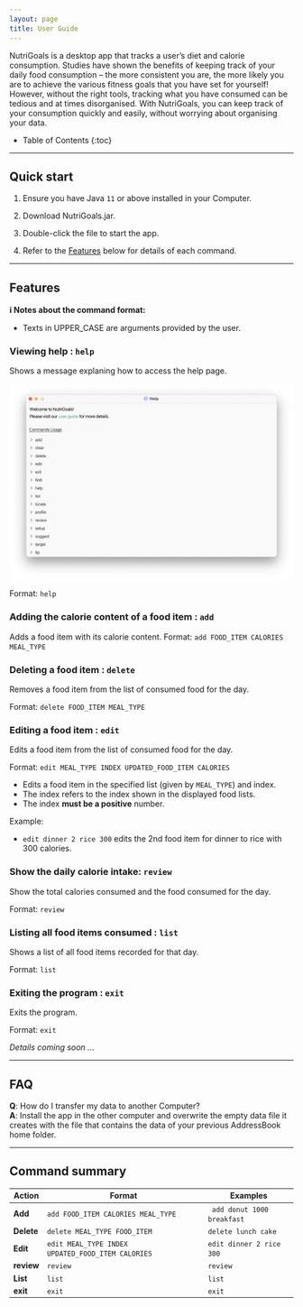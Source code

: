 ```yaml
---
layout: page
title: User Guide
---
```


NutriGoals is a desktop app that tracks a user’s diet and calorie consumption. Studies have shown the benefits of keeping track of your daily food consumption – the more consistent you are, the more likely you are to achieve the various fitness goals that you have set for yourself! However, without the right tools, tracking what you have consumed can be tedious and at times disorganised. With NutriGoals, you can keep track of your consumption quickly and easily, without worrying about organising your data.
* Table of Contents
{:toc}

--------------------------------------------------------------------------------------------------------------------

## Quick start

1. Ensure you have Java `11` or above installed in your Computer.

2. Download NutriGoals.jar.

3. Double-click the file to start the app.

4. Refer to the [Features](#features) below for details of each command.

--------------------------------------------------------------------------------------------------------------------

## Features

<div markdown="block" class="alert alert-info">

**:information_source: Notes about the command format:**<br>

* Texts in UPPER_CASE are arguments provided by the user.

</div>

### Viewing help : `help`

Shows a message explaning how to access the help page.

![help message](images/helpMessage.png)

Format: `help`


### Adding the calorie content of a food item : `add`

Adds a food item with its calorie content.
Format: `add FOOD_ITEM CALORIES MEAL_TYPE`

### Deleting a food item : `delete`

Removes a food item from the list of consumed food for the day.

Format: `delete FOOD_ITEM MEAL_TYPE`

### Editing a food item : `edit`

Edits a food item from the list of consumed food for the day.

Format: `edit MEAL_TYPE INDEX UPDATED_FOOD_ITEM CALORIES`

* Edits a food item in the specified list (given by `MEAL_TYPE`) and index.
* The index refers to the index shown in the displayed food lists.
* The index **must be a positive** number.

Example:

* `edit dinner 2 rice 300` edits the 2nd food item for dinner to rice with 300 calories. 

### Show the daily calorie intake: `review`

Show the total calories consumed and the food consumed for the day.

Format: `review`

### Listing all food items consumed : `list`

Shows a list of all food items recorded for that day.

Format: `list`

### Exiting the program : `exit`

Exits the program.

Format: `exit`


_Details coming soon ..._

--------------------------------------------------------------------------------------------------------------------

## FAQ

**Q**: How do I transfer my data to another Computer?<br>
**A**: Install the app in the other computer and overwrite the empty data file it creates with the file that contains the data of your previous AddressBook home folder.

--------------------------------------------------------------------------------------------------------------------

## Command summary

| Action     | Format                                            | Examples                    |
|------------|---------------------------------------------------|-----------------------------|
| **Add**    | `add FOOD_ITEM CALORIES MEAL_TYPE`                | ` add donut 1000 breakfast` |
| **Delete** | `delete MEAL_TYPE FOOD_ITEM`                      | `delete lunch cake`         |
| **Edit**   | `edit MEAL_TYPE INDEX UPDATED_FOOD_ITEM CALORIES` | `edit dinner 2 rice 300 `   |
| **review** | `review`                                          | `review`                    |
| **List**   | `list`                                            | `list`                      |
| **exit**   | `exit`                                            | `exit`                      |


